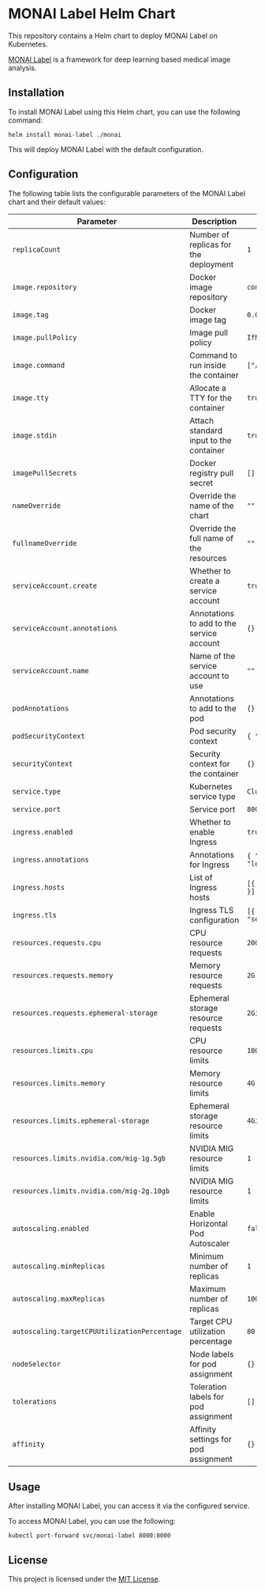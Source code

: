 # MONAI Label Helm Chart

This repository contains a Helm chart to deploy MONAI Label on Kubernetes.

[MONAI Label](https://docs.monai.io/projects/label/en/latest/index.html) is a framework for deep learning based medical image analysis.

## Installation

To install MONAI Label using this Helm chart, you can use the following command:

```
helm install monai-label ./monai
```

This will deploy MONAI Label with the default configuration.

## Configuration

The following table lists the configurable parameters of the MONAI Label chart and their default values:

| Parameter                    | Description                               | Default                      |
|------------------------------|-------------------------------------------|------------------------------|
| `replicaCount`               | Number of replicas for the deployment     | `1`                          |
| `image.repository`           | Docker image repository                   | `containers.renci.org/helxplatform/monailabel` |
| `image.tag`                  | Docker image tag                          | `0.0.1`                      |
| `image.pullPolicy`           | Image pull policy                         | `IfNotPresent`               |
| `image.command`              | Command to run inside the container       | `["/bin/bash"]`              |
| `image.tty`                  | Allocate a TTY for the container         | `true`                       |
| `image.stdin`                | Attach standard input to the container   | `true`                       |
| `imagePullSecrets`           | Docker registry pull secret               | `[]`                         |
| `nameOverride`               | Override the name of the chart            | `""`                         |
| `fullnameOverride`           | Override the full name of the resources  | `""`                         |
| `serviceAccount.create`      | Whether to create a service account      | `true`                       |
| `serviceAccount.annotations` | Annotations to add to the service account| `{}`                         |
| `serviceAccount.name`        | Name of the service account to use       | `""`                         |
| `podAnnotations`             | Annotations to add to the pod            | `{}`                         |
| `podSecurityContext`         | Pod security context                     | `{ "runAsNonRoot": true, "runAsUser": 1000 }` |
| `securityContext`            | Security context for the container       | `{}`                         |
| `service.type`               | Kubernetes service type                  | `ClusterIP`                  |
| `service.port`               | Service port                              | `8000`                       |
| `ingress.enabled`            | Whether to enable Ingress                | `true`                       |
| `ingress.annotations`        | Annotations for Ingress                   | `{ "cert-manager.io/cluster-issuer": "letsencrypt" }` |
| `ingress.hosts`              | List of Ingress hosts                    | `[{ "host": "monai.renci.org", "paths": ["/"] }]` |
| `ingress.tls`                | Ingress TLS configuration                | `[{ "hosts": ["monai.renci.org"], "secretName": "monai.renci.org-tls" }]` |
| `resources.requests.cpu`     | CPU resource requests                    | `200m`                       |
| `resources.requests.memory`  | Memory resource requests                 | `2G`                         |
| `resources.requests.ephemeral-storage` | Ephemeral storage resource requests | `2Gi` |
| `resources.limits.cpu`       | CPU resource limits                      | `1000m`                      |
| `resources.limits.memory`    | Memory resource limits                   | `4G`                         |
| `resources.limits.ephemeral-storage` | Ephemeral storage resource limits | `4Gi` |
| `resources.limits.nvidia.com/mig-1g.5gb` | NVIDIA MIG resource limits        | `1`                          |
| `resources.limits.nvidia.com/mig-2g.10gb`| NVIDIA MIG resource limits        | `1`                          |
| `autoscaling.enabled`        | Enable Horizontal Pod Autoscaler        | `false`                      |
| `autoscaling.minReplicas`    | Minimum number of replicas               | `1`                          |
| `autoscaling.maxReplicas`    | Maximum number of replicas               | `100`                        |
| `autoscaling.targetCPUUtilizationPercentage` | Target CPU utilization percentage | `80`            |
| `nodeSelector`               | Node labels for pod assignment           | `{}`                         |
| `tolerations`                | Toleration labels for pod assignment     | `[]`                         |
| `affinity`                   | Affinity settings for pod assignment     | `{}`                         |

## Usage

After installing MONAI Label, you can access it via the configured service.

To access MONAI Label, you can use the following:

```
kubectl port-forward svc/monai-label 8000:8000
```

## License

This project is licensed under the [MIT License](https://github.com/helxplatform/monai-chart/blob/develop/LICENSE.md).